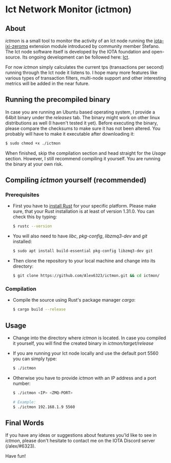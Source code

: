 # Ict Network Monitor (ictmon)

## About

*ictmon* is a small tool to monitor the activity of an Ict node running the [iota-ixi-zeromq](https://gitlab.com/Stefano_Core/iota-ixi-zeromq) extension module introduced by community member Stefano. The Ict node software itself is developed by the IOTA foundation and open-source. Its ongoing development can be followed here: [Ict](https://github.com/iotaledger/ict).

For now *ictmon* simply calculates the current tps (transactions per second) running through the Ict node it listens to. I hope many more features like various types of transaction filters, multi-node support and other interesting metrics will be added in the near future.

## Running the precompiled binary

In case you are running an Ubuntu based operating system, I provide a 64bit binary under the *releases* tab. The binary might work on other linux distributions as well (I haven't tested it yet). Before executing the binary, please compare the checksums to make sure it has not been altered. You probably will have to make it executable after downloading it:

```bash
$ sudo chmod +x ./ictmon
```

 When finished, skip the compilation section and head straight for the *Usage* section. However, I still recommend compiling it yourself. You are running the binary at your own risk.

## Compiling *ictmon* yourself (recommended)

### Prerequisites

* First you have to [install Rust](https://www.rust-lang.org/tools/install) for your specific platform. Please make sure, that your Rust installation is at least of version 1.31.0. You can check this by typing:
    ```bash
    $ rustc --version
    ```

* You will also need to have *libc*, *pkg-config*, *libzmq3-dev* and *git* installed:
    ```bash
    $ sudo apt install build-essential pkg-config libzmq3-dev git
    ```

* Then clone the repository to your local machine and change into its directory:

    ```bash
    $ git clone https://github.com/Alex6323/ictmon.git && cd ictmon/
    ```

### Compilation

* Compile the source using Rust's package manager *cargo*:

    ```bash
    $ cargo build --release
    ```

## Usage

* Change into the directory where *ictmon* is located. In case you compiled it yourself, you will find the created binary in *ictmon/target/release*

* If you are running your Ict node locally and use the default port 5560 you can simply type:
    ```bash
    $ ./ictmon
    ```

* Otherwise you have to provide *ictmon* with an IP address and a port number:
    ```bash
    $ ./ictmon <IP> <ZMQ-PORT> 
    
    # Example:
    $ ./ictmon 192.168.1.9 5560
    ```

## Final Words

If you have any ideas or suggestions about features you'ld like to see in *ictmon*, please don't hesitate to contact me on the IOTA Discord server (/alex/#6323). 

Have fun!